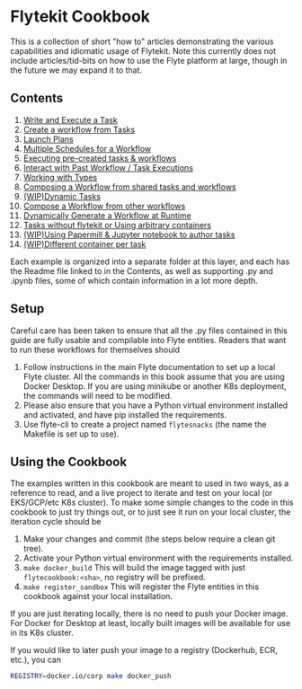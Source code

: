 # Flytekit Cookbook

This is a collection of short "how to" articles demonstrating the various capabilities and idiomatic usage of Flytekit.
Note this currently does not include articles/tid-bits on how to use the Flyte platform at large, though in the future we may expand it to that.

## Contents   
1. [Write and Execute a Task](recipes/task/README.md)
2. [Create a workflow from Tasks](recipes/workflows/README.md)
3. [Launch Plans](recipes/launchplans/README.md)
4. [Multiple Schedules for a Workflow](recipes/multi_schedules/README.md)
5. [Executing pre-created tasks & workflows](recipes/fetch/README.md)
6. [Interact with Past Workflow / Task Executions](recipes/interaction/README.md)
7. [Working with Types](recipes/types/README.md)
8. [Composing a Workflow from shared tasks and workflows](recipes/shared/README.md)
9. [(WIP)Dynamic Tasks](recipes/dynamictasks/README.md)
10. [Compose a Workflow from other workflows](recipes/compose/README.md)
10. [Dynamically Generate a Workflow at Runtime](recipes/dynamic_wfs/README.md)
11. [Tasks without flytekit or Using arbitrary containers](recipes/rawcontainers/README.md)
12. [(WIP)Using Papermill & Jupyter notebook to author tasks](recipes/papermill/README.md)
13. [(WIP)Different container per task](recipes/differentcontainers/README.md) 

Each example is organized into a separate folder at this layer, and each has the Readme file linked to in the Contents, as well as supporting .py and .ipynb files, some of which contain information in a lot more depth.

## Setup

Careful care has been taken to ensure that all the .py files contained in this guide are fully usable and compilable into Flyte entities. Readers that want to run these workflows for themselves should

1. Follow instructions in the main Flyte documentation to set up a local Flyte cluster. All the commands in this book assume that you are using Docker Desktop. If you are using minikube or another K8s deployment, the commands will need to be modified.
1. Please also ensure that you have a Python virtual environment installed and activated, and have pip installed the requirements.
1. Use flyte-cli to create a project named `flytesnacks` (the name the Makefile is set up to use).

## Using the Cookbook

The examples written in this cookbook are meant to used in two ways, as a reference to read, and a live project to iterate and test on your local (or EKS/GCP/etc K8s cluster). To make some simple changes to the code in this cookbook to just try things out, or to just see it run on your local cluster, the iteration cycle should be

1. Make your changes and commit (the steps below require a clean git tree).
1. Activate your Python virtual environment with the requirements installed.
1. `make docker_build` This will build the image tagged with just `flytecookbook:<sha>`, no registry will be prefixed.
1. `make register_sandbox` This will register the Flyte entities in this cookbook against your local installation.

If you are just iterating locally, there is no need to push your Docker image. For Docker for Desktop at least, locally built images will be available for use in its K8s cluster.

If you would like to later push your image to a registry (Dockerhub, ECR, etc.), you can

```bash
REGISTRY=docker.io/corp make docker_push
``` 
